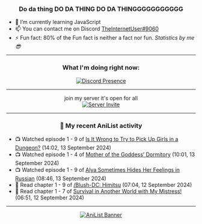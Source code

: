 <div align="center">

### Do da thing DO DA THING DO DA THINGGGGGGGGGGG
</div>

- 🌱 I’m currently learning JavaScript
- 📫 You can contact me on Discord [TheInternetUser#9060](https://discord.com/users/534117072796385300)
- ⚡ Fun fact: 80% of the Fun fact is neither a fact nor fun. _Statistics by me 😎_
<hr>

<div align="center">

### What I'm doing right now:
[![Discord Presence](https://lanyard.cnrad.dev/api/534117072796385300)](https://discord.com/users/534117072796385300)
<hr>

join my server it's open for all <br>
[![Server Invite](https://invidget.switchblade.xyz/bfYgVHxrSs)](https://discord.gg/bfYgVHxrSs)

<hr>
  
### 🌸 My recent AniList activity

</div>

<!-- ANILIST_ACTIVITY:start -->

-   📺 Watched episode 1 - 9 of [Is It Wrong to Try to Pick Up Girls in a Dungeon?](https://anilist.co/anime/20920) (14:02, 13 September 2024)
-   📺 Watched episode 1 - 4 of [Mother of the Goddess’ Dormitory](https://anilist.co/anime/117989) (10:01, 13 September 2024)
-   📺 Watched episode 1 - 9 of [Alya Sometimes Hides Her Feelings in Russian](https://anilist.co/anime/162804) (08:46, 13 September 2024)
-   📖 Read chapter 1 - 9 of [/Blush-DC: Himitsu](https://anilist.co/manga/51035) (07:04, 12 September 2024)
-   📖 Read chapter 1 - 7 of [Survival in Another World with My Mistress!](https://anilist.co/manga/123747) (06:51, 12 September 2024)

<!-- ANILIST_ACTIVITY:end -->
<hr>

<div align="center">

[![AniList Banner](https://img.anili.st/User/929966)](https://anilist.co/user/TheInternetUser)

<!-- ![Profile views](https://gpvc.arturio.dev/TheInternetUse7) Since 2023-01-09 -->
<br>


</div>
